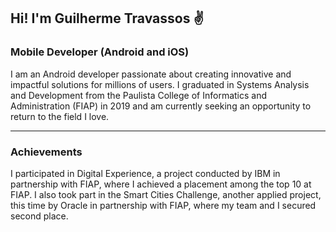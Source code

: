## Hi! I'm Guilherme Travassos ✌️

### Mobile Developer (Android and iOS) ###

I am an Android developer passionate about creating innovative and impactful solutions for millions of users. I graduated in Systems Analysis and Development from the Paulista College of Informatics and Administration (FIAP) in 2019 and am currently seeking an opportunity to return to the field I love.

---

### Achievements ###
I participated in Digital Experience, a project conducted by IBM in partnership with FIAP, where I achieved a placement among the top 10 at FIAP. I also took part in the Smart Cities Challenge, another applied project, this time by Oracle in partnership with FIAP, where my team and I secured second place.





<!--
**Balzary/Balzary** is a ✨ _special_ ✨ repository because its `README.md` (this file) appears on your GitHub profile.

Here are some ideas to get you started:

- 🔭 I’m currently working on ...
- 🌱 I’m currently learning ...
- 👯 I’m looking to collaborate on ...
- 🤔 I’m looking for help with ...
- 💬 Ask me about ...
- 📫 How to reach me: ...
- 😄 Pronouns: ...
- ⚡ Fun fact: ...
-->
